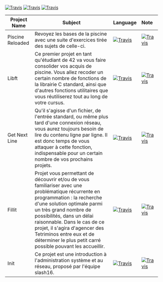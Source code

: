 [![Travis](https://img.shields.io/badge/language-Shell-red.svg)](https://developer.apple.com/)
[![Travis](https://img.shields.io/badge/language-C-green.svg)](https://developer.apple.com/)
[![Travis](https://img.shields.io/badge/language-Bash-yellow.svg)](https://developer.apple.com/)

| Project Name | Subject  | Language | Note |
| --- | ---  | :--- | :--- |
| Piscine Reloaded | Revoyez les bases de la piscine avec une suite d'exercices tirée des sujets de celle-ci. | [![Travis](https://img.shields.io/badge/-C-grey.svg)](https://en.wikipedia.org/wiki/C_(programming_language)) | [![Travis](https://img.shields.io/badge/-100/100-green.svg)](https://projects.intra.42.fr/projects/piscine-reloaded/projects_users/1165464) |
| Libft | Ce premier projet en tant qu'étudiant de 42 va vous faire consolider vos acquis de piscine. Vous allez recoder un certain nombre de fonctions de la librairie C standard, ainsi que d'autres fonctions utilitaires que vous réutiliserez tout au long de votre cursus. | [![Travis](https://img.shields.io/badge/-C-grey.svg)](https://en.wikipedia.org/wiki/C_(programming_language)) | [![Travis](https://img.shields.io/badge/-122/100-green.svg)](https://projects.intra.42.fr/projects/libft/projects_users/1167957) |
| Get Next Line | Qu'il s'agisse d'un fichier, de l'entrée standard, ou même plus tard d'une connexion réseau, vous aurez toujours besoin de lire du contenu ligne par ligne. Il est donc temps de vous attaquer à cette fonction, indispensable pour un certain nombre de vos prochains projets. | [![Travis](https://img.shields.io/badge/-C-grey.svg)](https://en.wikipedia.org/wiki/C_(programming_language)) | [![Travis](https://img.shields.io/badge/-125/100-green.svg)](https://projects.intra.42.fr/projects/get_next_line/projects_users/1172238) |
| Fillit | Projet vous permettant de découvrir et/ou de vous familiariser avec une problématique récurrente en programmation : la recherche d'une solution optimale parmi un très grand nombre de possibilités, dans un délai raisonnable. Dans le cas de ce projet, il s'agira d'agencer des Tetriminos entre eux et de déterminer le plus petit carré possible pouvant les accueillir. | [![Travis](https://img.shields.io/badge/-C-grey.svg)](https://en.wikipedia.org/wiki/C_(programming_language)) | [![Travis](https://img.shields.io/badge/-125/100-green.svg)](https://projects.intra.42.fr/projects/fillit/projects_users/1176565) |
| Init | Ce projet est une introduction à l'administration système et au réseau, proposé par l'équipe slash16. | [![Travis](https://img.shields.io/badge/-Bash-grey.svg)](https://en.wikibooks.org/wiki/Bash_Shell_Scripting) | [![Travis](https://img.shields.io/badge/-InProgress-grey.svg)]() |

